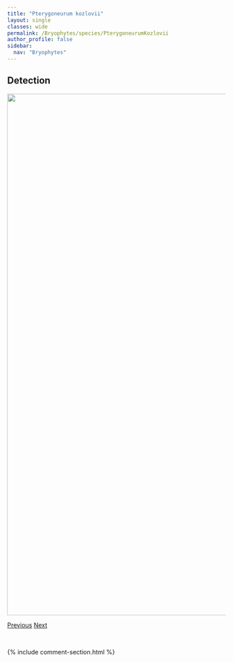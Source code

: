 ```yaml
---
title: "Pterygoneurum kozlovii"
layout: single
classes: wide
permalink: /Bryophytes/species/PterygoneurumKozlovii
author_profile: false
sidebar:
  nav: "Bryophytes"
---
```


<h2>Detection</h2>

<a href="https://drive.google.com/uc?export=view&id=1QUWXMe_ueSgPCfB05OJ3LrsRrTQRt-OT">
<img src="https://drive.google.com/uc?export=view&id=1QUWXMe_ueSgPCfB05OJ3LrsRrTQRt-OT" height = "1200" width = "800">
</a>


<a href="/DevelopmentWebsite/Bryophytes/species/PterigynandrumFiliforme" class="pagination--pager" title="Pterigynandrum filiforme">Previous</a> <a href="/DevelopmentWebsite/Bryophytes/species/PterygoneurumOvatum" class="pagination--pager" title="Pterygoneurum ovatum">Next</a>

<p>&nbsp;</p>

{% include comment-section.html %}
